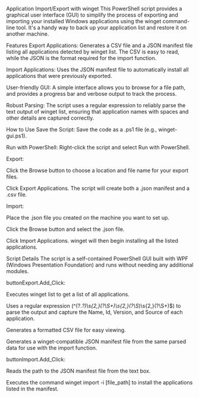 Application Import/Export with winget
This PowerShell script provides a graphical user interface (GUI) to simplify the process of exporting and importing your installed Windows applications using the winget command-line tool. It's a handy way to back up your application list and restore it on another machine.

Features
Export Applications: Generates a CSV file and a JSON manifest file listing all applications detected by winget list. The CSV is easy to read, while the JSON is the format required for the import function.

Import Applications: Uses the JSON manifest file to automatically install all applications that were previously exported.

User-friendly GUI: A simple interface allows you to browse for a file path, and provides a progress bar and verbose output to track the process.

Robust Parsing: The script uses a regular expression to reliably parse the text output of winget list, ensuring that application names with spaces and other details are captured correctly.

How to Use
Save the Script: Save the code as a .ps1 file (e.g., winget-gui.ps1).

Run with PowerShell: Right-click the script and select Run with PowerShell.

Export:

Click the Browse button to choose a location and file name for your export files.

Click Export Applications. The script will create both a .json manifest and a .csv file.

Import:

Place the .json file you created on the machine you want to set up.

Click the Browse button and select the .json file.

Click Import Applications. winget will then begin installing all the listed applications.

Script Details
The script is a self-contained PowerShell GUI built with WPF (Windows Presentation Foundation) and runs without needing any additional modules.

buttonExport.Add_Click:

Executes winget list to get a list of all applications.

Uses a regular expression (^(?<Name>.*?)\s{2,}(?<Id>\S+)\s{2,}(?<Version>\S*)\s{2,}(?<Source>\S+)$) to parse the output and capture the Name, Id, Version, and Source of each application.

Generates a formatted CSV file for easy viewing.

Generates a winget-compatible JSON manifest file from the same parsed data for use with the import function.

buttonImport.Add_Click:

Reads the path to the JSON manifest file from the text box.

Executes the command winget import -i [file_path] to install the applications listed in the manifest.

